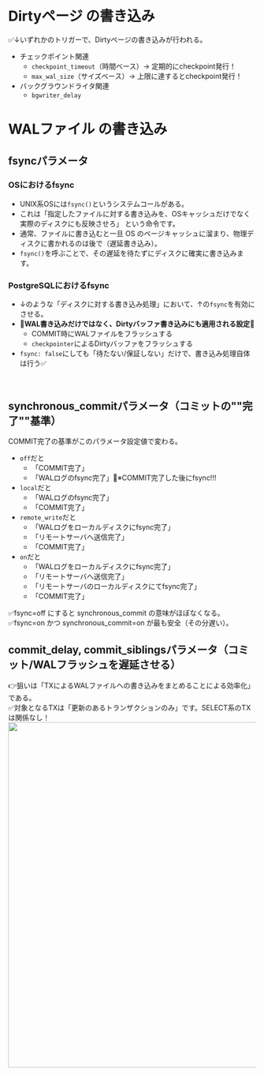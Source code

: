# Dirtyページ の書き込み
✅↓いずれかのトリガーで、Dirtyページの書き込みが行われる。
- チェックポイント関連
  - `checkpoint_timeout`（時間ベース）-> 定期的にcheckpoint発行！
  - `max_wal_size`（サイズベース）-> 上限に達するとcheckpoint発行！
- バックグラウンドライタ関連
  - `bgwriter_delay`

# WALファイル の書き込み
## fsyncパラメータ
### OSにおけるfsync
- UNIX系OSには`fsync()`というシステムコールがある。
- これは「指定したファイルに対する書き込みを、OSキャッシュだけでなく実際のディスクにも反映させろ」 という命令です。
- 通常、ファイルに書き込むと一旦 OS のページキャッシュに溜まり、物理ディスクに書かれるのは後で（遅延書き込み）。
- `fsync()`を呼ぶことで、その遅延を待たずにディスクに確実に書き込みます。

### PostgreSQLにおけるfsync
- ↓のような「ディスクに対する書き込み処理」において、↑の`fsync`を有効にさせる。
- 🔴**WAL書き込みだけではなく、Dirtyバッファ書き込みにも適用される設定**🔴
  - COMMIT時にWALファイルをフラッシュする
  - `checkpointer`によるDirtyバッファをフラッシュする
- `fsync: false`にしても「待たない/保証しない」だけで、書き込み処理自体は行う✅

<br>

## synchronous_commitパラメータ（コミットの""完了""基準）
COMMIT完了の基準がこのパラメータ設定値で変わる。
- `off`だと
  - 「COMMIT完了」
  - 「WALログのfsync完了」🔴※COMMIT完了した後にfsync!!!
- `local`だと
  - 「WALログのfsync完了」
  - 「COMMIT完了」
- `remote_write`だと
  - 「WALログをローカルディスクにfsync完了」
  - 「リモートサーバへ送信完了」
  - 「COMMIT完了」
- `on`だと
  - 「WALログをローカルディスクにfsync完了」
  - 「リモートサーバへ送信完了」
  - 「リモートサーバのローカルディスクにてfsync完了」
  - 「COMMIT完了」

✅fsync=off にすると synchronous_commit の意味がほぼなくなる。<br>
✅fsync=on かつ synchronous_commit=on が最も安全（その分遅い）。<br>

## commit_delay, commit_siblingsパラメータ（コミット/WALフラッシュを遅延させる）
👉狙いは「TXによるWALファイルへの書き込みをまとめることによる効率化」である。<br>
✅対象となるTXは「更新のあるトランザクションのみ」です。SELECT系のTXは関係なし！<br>
<img width="700px" src="https://github.com/user-attachments/assets/277d5495-f1b8-4e7e-bc1b-f9127fb02107" />



